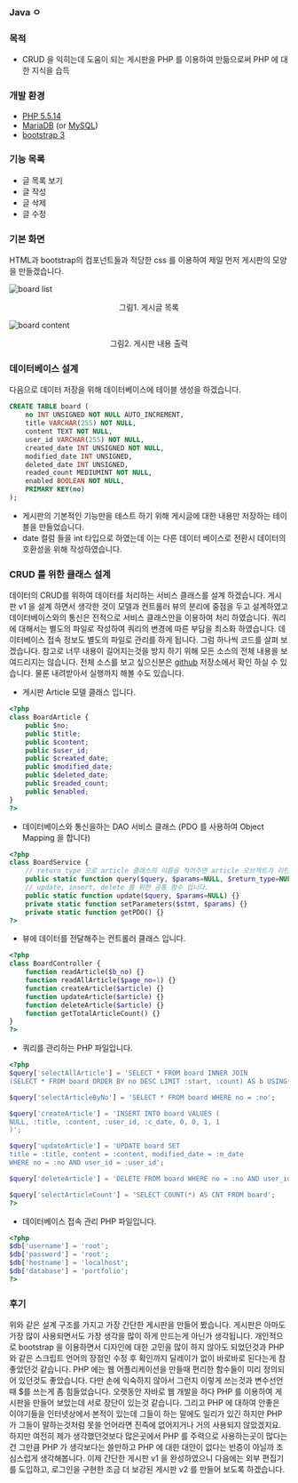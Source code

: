 ### Java ㅇ

### 목적
* CRUD 을 익히는데 도움이 되는 게시판을 PHP 를 이용하여 만듦으로써 PHP 에 대한 지식을 습득

### 개발 환경
* [PHP 5.5.14](http://php.net)
* [MariaDB](https://www.mariadb.org) (or [MySQL](http://www.mysql.com))
* [bootstrap 3](http://www.getbootstrap.com)

### 기능 목록
* 글 목록 보기
* 글 작성
* 글 삭제
* 글 수정

### 기본 화면
HTML과 bootstrap의 컴포넌트들과 적당한 css 를 이용하여 제일 먼저 게시판의 모양을 만들겠습니다.

![board list](https://dl.dropboxusercontent.com/u/31464666/blog/php-portfolio/board_v1_list.jpg)
<p style="text-align:center">그림1. 게시글 목록</p>

![board content](https://dl.dropboxusercontent.com/u/31464666/blog/php-portfolio/board_v1_content.jpg)
<p style="text-align:center">그림2. 게시판 내용 출력</p>

### 데이터베이스 설계
다음으로 데이터 저장을 위해 데이터베이스에 테이블 생성을 하겠습니다.

```sql
CREATE TABLE board (
    no INT UNSIGNED NOT NULL AUTO_INCREMENT,
	title VARCHAR(255) NOT NULL,
    content TEXT NOT NULL,
    user_id VARCHAR(255) NOT NULL,
    created_date INT UNSIGNED NOT NULL,
    modified_date INT UNSIGNED,
    deleted_date INT UNSIGNED,
    readed_count MEDIUMINT NOT NULL,
    enabled BOOLEAN NOT NULL,
    PRIMARY KEY(no)
);
```

* 게시판의 기본적인 기능만을 테스트 하기 위해 게시글에 대한 내용만 저장하는 테이블을 만들었습니다.
* date 컬럼 들을 int 타입으로 하였는데 이는 다른 데이터 베이스로 전환시 데이터의 호환성을 위해 작성하였습니다.

### CRUD 를 위한 클래스 설계
데이터의 CRUD를 위하여 데이터를 처리하는 서비스 클래스를 설계 하겠습니다.
게시판 v1 을 설계 하면서 생각한 것이 모델과 컨트롤러 뷰의 분리에 중점을 두고 설계하였고 데이터베이스와의 통신은 전적으로 서비스 클래스만을 이용하여 처리 하였습니다.
쿼리에 대해서는 별도의 파일로 작성하여 쿼리의 변경에 따른 부담을 최소화 하였습니다.
데이터베이스 접속 정보도 별도의 파일로 관리를 하게 됩니다.
그럼 하나씩 코드를 살펴 보겠습니다. 참고로 너무 내용이 길어지는것을 방지 하기 위해 모든 소스의 전체 내용을 보여드리지는 않습니다. 전체 소스를 보고 싶으신분은 [github](https://github.com/Hana-Lee/php-portfolio) 저장소에서 확인 하실 수 있습니다. 물론 내려받아서 실행까지 해볼 수도 있습니다.

* 게시판 Article 모델 클래스 입니다.

```php
<?php
class BoardArticle {
	public $no;
	public $title;
	public $content;
	public $user_id;
	public $created_date;
	public $modified_date;
	public $deleted_date;
	public $readed_count;
	public $enabled;
}
?>
```

* 데이터베이스와 통신을하는 DAO 서비스 클래스 (PDO 를 사용하여 Object Mapping 을 합니다)

```php
<?php
class BoardService {
	// return_type 으로 article 클래스의 이름을 적어주면 article 오브젝트가 리턴됩니다.
    public static function query($query, $params=NULL, $return_type=NULL){}
    // update, insert, delete 를 위한 공통 함수 입니다.
    public static function update($query, $params=NULL) {}
    private static function setParameters($stmt, $params) {}
    private static function getPDO() {}
?>
```

* 뷰에 데이터를 전달해주는 컨트롤러 클래스 입니다.

```php
<?php
class BoardController {
	function readArticle($b_no) {}
	function readAllArticle($page_no=1) {}
	function createArticle($article) {}
	function updateArticle($article) {}
	function deleteArticle($article) {}
	function getTotalArticleCount() {}
}
?>
```

* 쿼리를 관리하는 PHP 파일입니다.

```php
<?php
$query['selectAllArticle'] = 'SELECT * FROM board INNER JOIN
(SELECT * FROM board ORDER BY no DESC LIMIT :start, :count) AS b USING(no)';

$query['selectArticleByNo'] = 'SELECT * FROM board WHERE no = :no';

$query['createArticle'] = 'INSERT INTO board VALUES (
NULL, :title, :content, :user_id, :c_date, 0, 0, 1, 1
)';

$query['updateArticle'] = 'UPDATE board SET 
title = :title, content = :content, modified_date = :m_date
WHERE no = :no AND user_id = :user_id';

$query['deleteArticle'] = 'DELETE FROM board WHERE no = :no AND user_id = :user_id';

$query['selectArticleCount'] = 'SELECT COUNT(*) AS CNT FROM board';
?>
```

* 데이터베이스 접속 관리 PHP 파일입니다.

```php
<?php
$db['username'] = 'root';
$db['password'] = 'root';
$db['hostname'] = 'localhost';
$db['database'] = 'portfolio';
?>
```

### 후기

위와 같은 설계 구조를 가지고 가장 간단한 게시판을 만들어 봤습니다.
게시판은 아마도 가장 많이 사용되면서도 가장 생각을 많이 하게 만드는게 아닌가 생각됩니다.
개인적으로 bootstrap 을 이용하면서 디자인에 대한 고민을 많이 하지 않아도 되었던것과 PHP 와 같은 스크립트 언어의 장점인 수정 후 확인까지 딜레이가 없이 바로바로 된다는게 참 좋았던것 같습니다.
PHP 에는 웹 어플리케이션을 만들때 편리한 함수들이 미리 정의되어 있던것도 좋았습니다. 다만 손에 익숙하지 않아서 그런지 <?php ?> 이렇게 쓰는것과 변수선언때 $를 쓰는게 좀 힘들었습니다.
오랫동안 자바로 웹 개발을 하다 PHP 를 이용하여 게시판을 만들어 보았는데 서로 장단이 있는것 같습니다.
그리고 PHP 에 대하여 안좋은 이야기들을 인터넷상에서 본적이 있는데 그들이 하는 말에도 일리가 있긴 하지만 PHP 가 그들이 말하는것처럼 못쓸 언어라면 진즉에 없어지거나 거의 사용되지 않았겠지요.
하지만 여전히 제가 생각했던것보다 많은곳에서 PHP 를 주력으로 사용하는곳이 많다는건 그만큼 PHP 가 생각보다는 쓸만하고 PHP 에 대한 대안이 없다는 반증이 아닐까 조심스럽게 생각해봅니다.
이제 간단한 게시판 v1 을 완성하였으니 다음에는 외부 편집기를 도입하고, 로그인을 구현한 조금 더 보강된 게시판 v2 를 만들어 보도록 하겠습니다.
